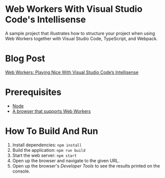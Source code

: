 # Web Workers With Visual Studio Code's Intellisense
A sample project that illustrates how to structure your project when using Web Workers together with Visual Studio Code, TypeScript, and Webpack.

# Blog Post
[Web Workers: Playing Nice With Visual Studio Code’s Intellisense](https://github.com/atamocius/Web-Workers-With-Visual-Studio-Code-s-Intellisense/wiki/%5BBlog-Post%5D-Web-Workers:-Playing-Nice-With-Visual-Studio-Code%E2%80%99s-Intellisense)

# Prerequisites
* [Node](https://nodejs.org/en/)
* [A browser that supports Web Workers](http://caniuse.com/#feat=webworkers)

# How To Build And Run
1. Install dependencies: `npm install`
2. Build the application: `npm run build`
3. Start the web server: `npm start`
4. Open up the browser and navigate to the given URL.
5. Open up the browser's *Developer Tools* to see the results printed on the console.
